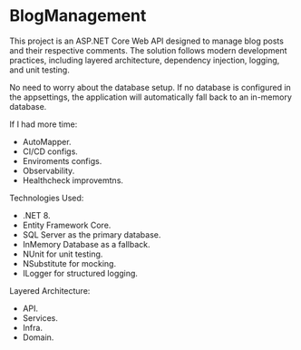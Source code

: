 # BlogManagement
This project is an ASP.NET Core Web API designed to manage blog posts and their respective comments. The solution follows modern development practices, including layered architecture, dependency injection, logging, and unit testing.

No need to worry about the database setup. If no database is configured in the appsettings, the application will automatically fall back to an in-memory database.

If I had more time: 
- AutoMapper.
- CI/CD configs.
- Enviroments configs.
- Observability.
- Healthcheck improvemtns.

Technologies Used: 
- .NET 8.
-  Entity Framework Core.
-  SQL Server as the primary database.
-  InMemory Database as a fallback.
-  NUnit for unit testing.
-  NSubstitute for mocking.
- ILogger for structured logging.

Layered Architecture:
- API.
- Services.
- Infra.
- Domain.

